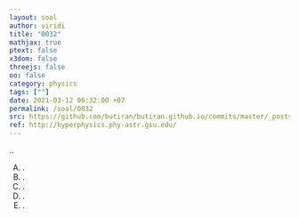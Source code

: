 ```yaml
---
layout: soal
author: viridi
title: "0032"
mathjax: true
ptext: false
x3dom: false
threejs: false
oo: false
category: physics
tags: [""]
date: 2021-03-12 06:32:00 +07
permalink: /soal/0032
src: https://github.com/butiran/butiran.github.io/commits/master/_posts/soal/01/2021-03-12-blank-2.md
ref: http://hyperphysics.phy-astr.gsu.edu/
---
```

..

<ol type="A">
<li>.
<li>.
<li>.
<li>.
<li>.
